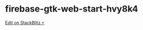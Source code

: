 # firebase-gtk-web-start-hvy8k4

[Edit on StackBlitz ⚡️](https://stackblitz.com/edit/firebase-gtk-web-start-hvy8k4)